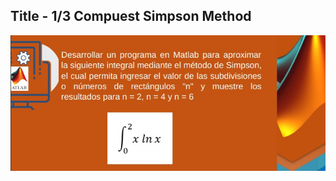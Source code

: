 ## Title - 1/3 Compuest Simpson Method

![alt view](https://github.com/GokoshiJr/calculo-numerico/blob/master/src/evaluacion4/e4_cap.jpg)
